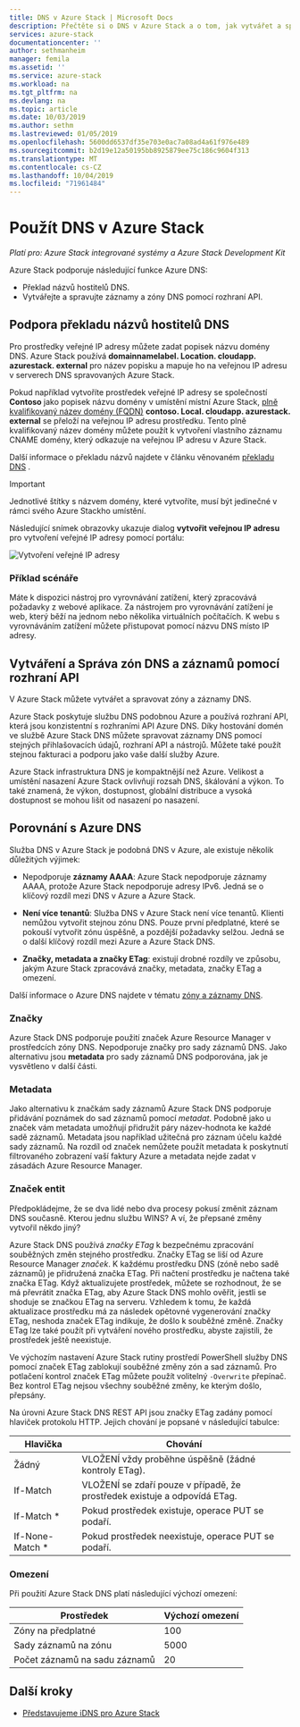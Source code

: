 ```yaml
---
title: DNS v Azure Stack | Microsoft Docs
description: Přečtěte si o DNS v Azure Stack a o tom, jak vytvářet a spravovat zóny DNS.
services: azure-stack
documentationcenter: ''
author: sethmanheim
manager: femila
ms.assetid: ''
ms.service: azure-stack
ms.workload: na
ms.tgt_pltfrm: na
ms.devlang: na
ms.topic: article
ms.date: 10/03/2019
ms.author: sethm
ms.lastreviewed: 01/05/2019
ms.openlocfilehash: 5600dd6537df35e703e0ac7a08ad4a61f976e489
ms.sourcegitcommit: b2d19e12a50195bb8925879ee75c186c9604f313
ms.translationtype: MT
ms.contentlocale: cs-CZ
ms.lasthandoff: 10/04/2019
ms.locfileid: "71961484"
---
```

# <a name="use-dns-in-azure-stack"></a>Použít DNS v Azure Stack

*Platí pro: Azure Stack integrované systémy a Azure Stack Development Kit*

Azure Stack podporuje následující funkce Azure DNS:

* Překlad názvů hostitelů DNS.
* Vytvářejte a spravujte záznamy a zóny DNS pomocí rozhraní API.

## <a name="support-for-dns-hostname-resolution"></a>Podpora překladu názvů hostitelů DNS

Pro prostředky veřejné IP adresy můžete zadat popisek názvu domény DNS. Azure Stack používá **domainnamelabel. Location. cloudapp. azurestack. external** pro název popisku a mapuje ho na veřejnou IP adresu v serverech DNS spravovaných Azure Stack.

Pokud například vytvoříte prostředek veřejné IP adresy se společností **Contoso** jako popisek názvu domény v umístění místní Azure Stack, [plně kvalifikovaný název domény (FQDN)](https://en.wikipedia.org/wiki/Fully_qualified_domain_name) **contoso. Local. cloudapp. azurestack. external** se přeloží na veřejnou IP adresu prostředku. Tento plně kvalifikovaný název domény můžete použít k vytvoření vlastního záznamu CNAME domény, který odkazuje na veřejnou IP adresu v Azure Stack.

Další informace o překladu názvů najdete v článku věnovaném [překladu DNS](/azure/dns/dns-for-azure-services?toc=%2fazure%2fvirtual-machines%2fwindows%2ftoc.json) .

> [!IMPORTANT]
> Jednotlivé štítky s názvem domény, které vytvoříte, musí být jedinečné v rámci svého Azure Stackho umístění.

Následující snímek obrazovky ukazuje dialog **vytvořit veřejnou IP adresu** pro vytvoření veřejné IP adresy pomocí portálu:

![Vytvoření veřejné IP adresy](media/azure-stack-dns/image01.png)

### <a name="example-scenario"></a>Příklad scénáře

Máte k dispozici nástroj pro vyrovnávání zatížení, který zpracovává požadavky z webové aplikace. Za nástrojem pro vyrovnávání zatížení je web, který běží na jednom nebo několika virtuálních počítačích. K webu s vyrovnáváním zatížení můžete přistupovat pomocí názvu DNS místo IP adresy.

## <a name="create-and-manage-dns-zones-and-records-using-the-apis"></a>Vytváření a Správa zón DNS a záznamů pomocí rozhraní API

V Azure Stack můžete vytvářet a spravovat zóny a záznamy DNS.

Azure Stack poskytuje službu DNS podobnou Azure a používá rozhraní API, která jsou konzistentní s rozhraními API Azure DNS.  Díky hostování domén ve službě Azure Stack DNS můžete spravovat záznamy DNS pomocí stejných přihlašovacích údajů, rozhraní API a nástrojů. Můžete také použít stejnou fakturaci a podporu jako vaše další služby Azure.

Azure Stack infrastruktura DNS je kompaktnější než Azure. Velikost a umístění nasazení Azure Stack ovlivňují rozsah DNS, škálování a výkon. To také znamená, že výkon, dostupnost, globální distribuce a vysoká dostupnost se mohou lišit od nasazení po nasazení.

## <a name="comparison-with-azure-dns"></a>Porovnání s Azure DNS

Služba DNS v Azure Stack je podobná DNS v Azure, ale existuje několik důležitých výjimek:

* Nepodporuje **záznamy AAAA**: Azure Stack nepodporuje záznamy AAAA, protože Azure Stack nepodporuje adresy IPv6. Jedná se o klíčový rozdíl mezi DNS v Azure a Azure Stack.

* **Není více tenantů**: Služba DNS v Azure Stack není více tenantů. Klienti nemůžou vytvořit stejnou zónu DNS. Pouze první předplatné, které se pokouší vytvořit zónu úspěšně, a pozdější požadavky selžou. Jedná se o další klíčový rozdíl mezi Azure a Azure Stack DNS.

* **Značky, metadata a značky ETag**: existují drobné rozdíly ve způsobu, jakým Azure Stack zpracovává značky, metadata, značky ETag a omezení.

Další informace o Azure DNS najdete v tématu [zóny a záznamy DNS](/azure/dns/dns-zones-records).

### <a name="tags"></a>Značky

Azure Stack DNS podporuje použití značek Azure Resource Manager v prostředcích zóny DNS. Nepodporuje značky pro sady záznamů DNS. Jako alternativu jsou **metadata** pro sady záznamů DNS podporována, jak je vysvětleno v další části.

### <a name="metadata"></a>Metadata

Jako alternativu k značkám sady záznamů Azure Stack DNS podporuje přidávání poznámek do sad záznamů pomocí *metadat*. Podobně jako u značek vám metadata umožňují přidružit páry název-hodnota ke každé sadě záznamů. Metadata jsou například užitečná pro záznam účelu každé sady záznamů. Na rozdíl od značek nemůžete použít metadata k poskytnutí filtrovaného zobrazení vaší faktury Azure a metadata nejde zadat v zásadách Azure Resource Manager.

### <a name="etags"></a>Značek entit

Předpokládejme, že se dva lidé nebo dva procesy pokusí změnit záznam DNS současně. Kterou jednu službu WINS? A ví, že přepsané změny vytvořil někdo jiný?

Azure Stack DNS používá *značky ETag* k bezpečnému zpracování souběžných změn stejného prostředku. Značky ETag se liší od Azure Resource Manager *značek*. K každému prostředku DNS (zóně nebo sadě záznamů) je přidružená značka ETag. Při načtení prostředku je načtena také značka ETag. Když aktualizujete prostředek, můžete se rozhodnout, že se má převrátit značka ETag, aby Azure Stack DNS mohlo ověřit, jestli se shoduje se značkou ETag na serveru. Vzhledem k tomu, že každá aktualizace prostředku má za následek opětovné vygenerování značky ETag, neshoda značek ETag indikuje, že došlo k souběžné změně. Značky ETag lze také použít při vytváření nového prostředku, abyste zajistili, že prostředek ještě neexistuje.

Ve výchozím nastavení Azure Stack rutiny prostředí PowerShell služby DNS pomocí značek ETag zablokují souběžné změny zón a sad záznamů. Pro potlačení kontrol značek ETag můžete použít volitelný `-Overwrite` přepínač. Bez kontrol ETag nejsou všechny souběžné změny, ke kterým došlo, přepsány.

Na úrovni Azure Stack DNS REST API jsou značky ETag zadány pomocí hlaviček protokolu HTTP. Jejich chování je popsané v následující tabulce:

| Hlavička | Chování|
|--------|---------|
| Žádný   | VLOŽENÍ vždy proběhne úspěšně (žádné kontroly ETag).|
| If-Match| VLOŽENÍ se zdaří pouze v případě, že prostředek existuje a odpovídá ETag.|
| If-Match *| Pokud prostředek existuje, operace PUT se podaří.|
| If-None-Match *| Pokud prostředek neexistuje, operace PUT se podaří.|

### <a name="limits"></a>Omezení

Při použití Azure Stack DNS platí následující výchozí omezení:

| Prostředek| Výchozí omezení|
|---------|--------------|
| Zóny na předplatné| 100|
| Sady záznamů na zónu| 5000|
| Počet záznamů na sadu záznamů| 20|

## <a name="next-steps"></a>Další kroky

* [Představujeme iDNS pro Azure Stack](azure-stack-understanding-dns.md)

